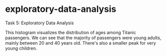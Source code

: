 # exploratory-data-analysis
Task 5: Exploratory Data Analysis

This histogram visualizes the distribution of ages among Titanic passengers.
We can see that the majority of passengers were young adults, mainly between 20 and 40 years old. There's also a smaller peak for very young children.
